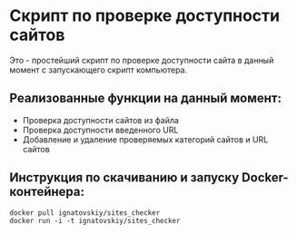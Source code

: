 # Скрипт по проверке доступности сайтов

Это - простейший скрипт по проверке доступности сайта в данный момент с запускающего скрипт компьютера.

## Реализованные функции на данный момент:
- Проверка доступности сайтов из файла
- Проверка доступности введенного URL
- Добавление и удаление проверяемых категорий сайтов и URL сайтов

## Инструкция по скачиванию и запуску Docker-контейнера:

```
docker pull ignatovskiy/sites_checker
docker run -i -t ignatovskiy/sites_checker
```

